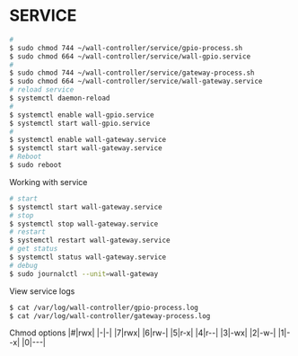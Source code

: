 # SERVICE
```sh
#
$ sudo chmod 744 ~/wall-controller/service/gpio-process.sh
$ sudo chmod 664 ~/wall-controller/service/wall-gpio.service
#
$ sudo chmod 744 ~/wall-controller/service/gateway-process.sh
$ sudo chmod 664 ~/wall-controller/service/wall-gateway.service
# reload service
$ systemctl daemon-reload
#
$ systemctl enable wall-gpio.service
$ systemctl start wall-gpio.service
#
$ systemctl enable wall-gateway.service
$ systemctl start wall-gateway.service
# Reboot
$ sudo reboot
```
Working with service
```sh
# start
$ systemctl start wall-gateway.service
# stop
$ systemctl stop wall-gateway.service
# restart
$ systemctl restart wall-gateway.service
# get status
$ systemctl status wall-gateway.service
# debug
$ sudo journalctl --unit=wall-gateway
```
View service logs
```sh
$ cat /var/log/wall-controller/gpio-process.log
$ cat /var/log/wall-controller/gateway-process.log
```

Chmod options
|#|rwx|
|-|-|
|7|rwx|
|6|rw-|
|5|r-x|
|4|r--|
|3|-wx|
|2|-w-|
|1|--x|
|0|---|